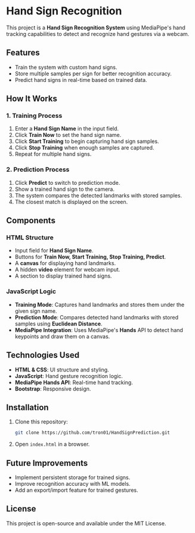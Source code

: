 # Hand Sign Recognition

This project is a **Hand Sign Recognition System** using MediaPipe's hand tracking capabilities to detect and recognize hand gestures via a webcam.

## Features
- Train the system with custom hand signs.
- Store multiple samples per sign for better recognition accuracy.
- Predict hand signs in real-time based on trained data.

## How It Works
### 1. Training Process
1. Enter a **Hand Sign Name** in the input field.
2. Click **Train Now** to set the hand sign name.
3. Click **Start Training** to begin capturing hand sign samples.
4. Click **Stop Training** when enough samples are captured.
5. Repeat for multiple hand signs.

### 2. Prediction Process
1. Click **Predict** to switch to prediction mode.
2. Show a trained hand sign to the camera.
3. The system compares the detected landmarks with stored samples.
4. The closest match is displayed on the screen.

## Components
### HTML Structure
- Input field for **Hand Sign Name**.
- Buttons for **Train Now, Start Training, Stop Training, Predict**.
- A **canvas** for displaying hand landmarks.
- A hidden **video** element for webcam input.
- A section to display trained hand signs.

### JavaScript Logic
- **Training Mode**: Captures hand landmarks and stores them under the given sign name.
- **Prediction Mode**: Compares detected hand landmarks with stored samples using **Euclidean Distance**.
- **MediaPipe Integration**: Uses MediaPipe's **Hands** API to detect hand keypoints and draw them on a canvas.

## Technologies Used
- **HTML & CSS**: UI structure and styling.
- **JavaScript**: Hand gesture recognition logic.
- **MediaPipe Hands API**: Real-time hand tracking.
- **Bootstrap**: Responsive design.

## Installation
1. Clone this repository:
   ```sh
   git clone https://github.com/tron01/HandSignPrediction.git
   ```
2. Open `index.html` in a browser.

## Future Improvements
- Implement persistent storage for trained signs.
- Improve recognition accuracy with ML models.
- Add an export/import feature for trained gestures.

## License
This project is open-source and available under the MIT License.
